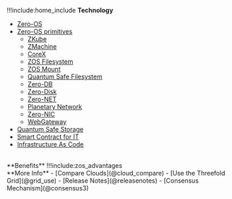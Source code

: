 !!!include:home_include
**Technology**
- [Zero-OS](@zos)
- [Zero-OS primitives](@tfgrid_primitives)
  - [ZKube](@zkube)
  - [ZMachine](@zmachine)
  - [CoreX](@corex)
  - [ZOS Filesystem](@zos_fs)
  - [ZOS Mount](@zmount)
  - [Quantum Safe Filesystem](@qsfs)
  - [Zero-DB](@zdb)
  - [Zero-Disk](@zdisk)
  - [Zero-NET](@znet)
  - [Planetary Network](@planetary_network)
  - [Zero-NIC](@znic)
  - [WebGateway](@webgw)
- [Quantum Safe Storage](@qsss)
- [Smart Contract for IT](@smartcontract_it)
- [Infrastructure As Code](@smartcontract_iac)
<BR>
**Benefits**
!!!include:zos_advantages
<BR>
**More Info**
- [Compare Clouds](@cloud_compare)
- [Use the Threefold Grid](@grid_use)
- [Release Notes](@releasenotes)
- [Consensus Mechanism](@consensus3)
